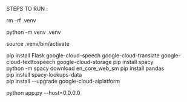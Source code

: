 

STEPS TO RUN :

rm  -rf  .venv

python -m venv .venv

source .venv/bin/activate

pip install Flask google-cloud-speech google-cloud-translate google-cloud-texttospeech google-cloud-storage
pip install spacy   
python -m spacy download en_core_web_sm
pip install pandas                     
pip install spacy-lookups-data   
pip install --upgrade google-cloud-aiplatform

python app.py --host=0.0.0.0 
